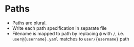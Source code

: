 Paths
=====

* Paths are plural.
* Write each path specification in separate file
* Filename is mapped to path by replacing `@` with `/`, i.e. `user@{username}.yaml` matches to `user/{username}` path
